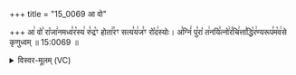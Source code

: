 +++
title = "15_0069 आ वो"

+++
आ꣢ वो꣣ रा꣡जा꣢नमध्व꣣र꣡स्य꣢ रु꣣द्र꣡ꣳ होता꣢꣯रꣳ सत्य꣣य꣢ज꣣ꣳ रो꣡द꣢स्योः। अ꣣ग्निं꣢ पु꣣रा꣡ त꣢नयि꣣त्नो꣢र꣣चि꣢त्ता꣣द्धि꣡र꣢ण्यरूप꣣म꣡व꣢से कृणुध्वम् ॥ 15:0069 ॥

<details><summary>विस्वर-मूलम् (VC)</summary>

आ वो राजानमध्वरस्य रुद्रꣳ होतारꣳ सत्ययजꣳ रोदस्योः । अग्निं पुरा तनयित्नोरचित्ताद्धिरण्यरूपमवसे कृणुध्वम् ॥६९॥
</details>